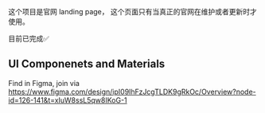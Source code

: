 这个项目是官网 landing page， 这个页面只有当真正的官网在维护或者更新时才使用。

目前已完成✅

## UI Componenets and Materials

Find in Figma, join via https://www.figma.com/design/ipI09IhFzJcgTLDK9gRkOc/Overview?node-id=126-141&t=xIuW8ssL5qw8IKoG-1

